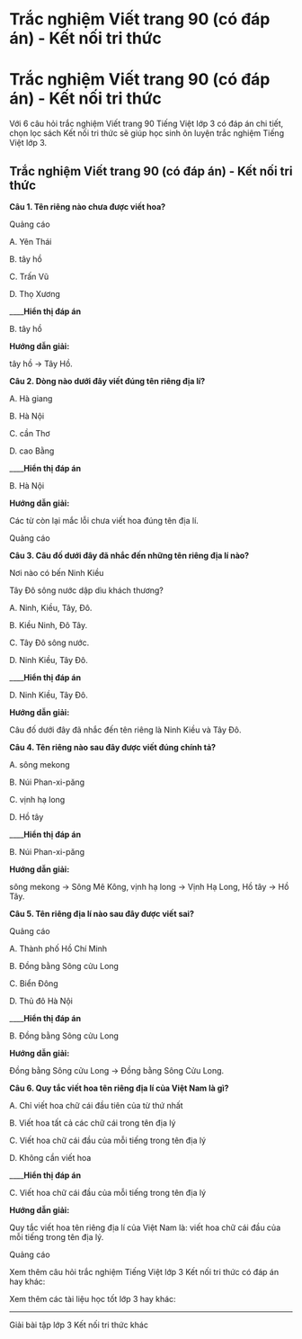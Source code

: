 # Trắc nghiệm Viết trang 90 (có đáp án) - Kết nối tri thức

# Trắc nghiệm Viết trang 90 (có đáp án) - Kết nối tri thức

Với 6 câu hỏi trắc nghiệm Viết trang 90 Tiếng Việt lớp 3 có đáp án chi tiết, chọn lọc sách Kết nối tri thức sẽ giúp học sinh ôn luyện trắc nghiệm Tiếng Việt lớp 3.

## Trắc nghiệm Viết trang 90 (có đáp án) - Kết nối tri thức

**Câu 1. Tên riêng nào chưa được viết hoa?**

Quảng cáo

A. Yên Thái 

B. tây hồ 

C. Trấn Vũ 

D. Thọ Xương 

____**Hiển thị đáp án**

B. tây hồ 

**Hướng dẫn giải:**

tây hồ → Tây Hồ. 

**Câu 2. Dòng nào dưới đây viết đúng tên riêng địa lí?**

A. Hà giang

B. Hà Nội

C. cần Thơ

D. cao Bằng

____**Hiển thị đáp án**

B. Hà Nội

**Hướng dẫn giải:**

Các từ còn lại mắc lỗi chưa viết hoa đúng tên địa lí. 

Quảng cáo

**Câu 3. Câu đố dưới đây đã nhắc đến những tên riêng địa lí nào?**

Nơi nào có bến Ninh Kiều

Tây Đô sông nước dập dìu khách thương?

A. Ninh, Kiều, Tây, Đô.

B. Kiều Ninh, Đô Tây.

C. Tây Đô sông nước.

D. Ninh Kiều, Tây Đô.

____**Hiển thị đáp án**

D. Ninh Kiều, Tây Đô.

**Hướng dẫn giải:**

Câu đố dưới đây đã nhắc đến tên riêng là Ninh Kiều và Tây Đô.

**Câu 4. Tên riêng nào sau đây được viết đúng chính tả?**

A. sông mekong

B. Núi Phan-xi-păng

C. vịnh hạ long

D. Hồ tây

____**Hiển thị đáp án**

B. Núi Phan-xi-păng

**Hướng dẫn giải:**

sông mekong → Sông Mê Kông, vịnh hạ long → Vịnh Hạ Long, Hồ tây → Hồ Tây. 

**Câu 5. Tên riêng địa lí nào sau đây được viết sai?**

Quảng cáo

A. Thành phố Hồ Chí Minh

B. Đồng bằng Sông cửu Long

C. Biển Đông

D. Thủ đô Hà Nội

____**Hiển thị đáp án**

B. Đồng bằng Sông cửu Long

**Hướng dẫn giải:**

Đồng bằng Sông cửu Long → Đồng bằng Sông Cửu Long. 

**Câu 6. Quy tắc viết hoa tên riêng địa lí của Việt Nam là gì?**

A. Chỉ viết hoa chữ cái đầu tiên của từ thứ nhất

B. Viết hoa tất cả các chữ cái trong tên địa lý

C. Viết hoa chữ cái đầu của mỗi tiếng trong tên địa lý

D. Không cần viết hoa

____**Hiển thị đáp án**

C. Viết hoa chữ cái đầu của mỗi tiếng trong tên địa lý

**Hướng dẫn giải:**

Quy tắc viết hoa tên riêng địa lí của Việt Nam là: viết hoa chữ cái đầu của mỗi tiếng trong tên địa lý.

Quảng cáo

Xem thêm câu hỏi trắc nghiệm Tiếng Việt lớp 3 Kết nối tri thức có đáp án hay khác:

Xem thêm các tài liệu học tốt lớp 3 hay khác:

* * *

Giải bài tập lớp 3 Kết nối tri thức khác
